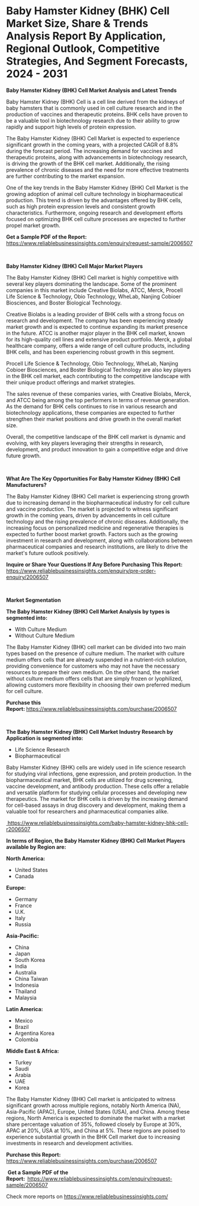 <p><h1>Baby Hamster Kidney (BHK) Cell Market Size, Share & Trends Analysis Report By Application, Regional Outlook, Competitive Strategies, And Segment Forecasts, 2024 - 2031</h1></p><p><strong>Baby Hamster Kidney (BHK) Cell Market Analysis and Latest Trends</strong></p>
<p><p>Baby Hamster Kidney (BHK) Cell is a cell line derived from the kidneys of baby hamsters that is commonly used in cell culture research and in the production of vaccines and therapeutic proteins. BHK cells have proven to be a valuable tool in biotechnology research due to their ability to grow rapidly and support high levels of protein expression.</p><p>The Baby Hamster Kidney (BHK) Cell Market is expected to experience significant growth in the coming years, with a projected CAGR of 8.8% during the forecast period. The increasing demand for vaccines and therapeutic proteins, along with advancements in biotechnology research, is driving the growth of the BHK cell market. Additionally, the rising prevalence of chronic diseases and the need for more effective treatments are further contributing to the market expansion.</p><p>One of the key trends in the Baby Hamster Kidney (BHK) Cell Market is the growing adoption of animal cell culture technology in biopharmaceutical production. This trend is driven by the advantages offered by BHK cells, such as high protein expression levels and consistent growth characteristics. Furthermore, ongoing research and development efforts focused on optimizing BHK cell culture processes are expected to further propel market growth.</p></p>
<p><strong>Get a Sample PDF of the Report:&nbsp;</strong> <a href="https://www.reliablebusinessinsights.com/enquiry/request-sample/2006507">https://www.reliablebusinessinsights.com/enquiry/request-sample/2006507</a></p>
<p>&nbsp;</p>
<p><strong>Baby Hamster Kidney (BHK) Cell Major Market Players</strong></p>
<p><p>The Baby Hamster Kidney (BHK) Cell market is highly competitive with several key players dominating the landscape. Some of the prominent companies in this market include Creative Biolabs, ATCC, Merck, Procell Life Science & Technology, Obio Technology, WheLab, Nanjing Cobioer Biosciences, and Boster Biological Technology.</p><p>Creative Biolabs is a leading provider of BHK cells with a strong focus on research and development. The company has been experiencing steady market growth and is expected to continue expanding its market presence in the future. ATCC is another major player in the BHK cell market, known for its high-quality cell lines and extensive product portfolio. Merck, a global healthcare company, offers a wide range of cell culture products, including BHK cells, and has been experiencing robust growth in this segment.</p><p>Procell Life Science & Technology, Obio Technology, WheLab, Nanjing Cobioer Biosciences, and Boster Biological Technology are also key players in the BHK cell market, each contributing to the competitive landscape with their unique product offerings and market strategies.</p><p>The sales revenue of these companies varies, with Creative Biolabs, Merck, and ATCC being among the top performers in terms of revenue generation. As the demand for BHK cells continues to rise in various research and biotechnology applications, these companies are expected to further strengthen their market positions and drive growth in the overall market size.</p><p>Overall, the competitive landscape of the BHK cell market is dynamic and evolving, with key players leveraging their strengths in research, development, and product innovation to gain a competitive edge and drive future growth.</p></p>
<p>&nbsp;</p>
<p><strong>What Are The Key Opportunities For Baby Hamster Kidney (BHK) Cell Manufacturers?</strong></p>
<p><p>The Baby Hamster Kidney (BHK) Cell market is experiencing strong growth due to increasing demand in the biopharmaceutical industry for cell culture and vaccine production. The market is projected to witness significant growth in the coming years, driven by advancements in cell culture technology and the rising prevalence of chronic diseases. Additionally, the increasing focus on personalized medicine and regenerative therapies is expected to further boost market growth. Factors such as the growing investment in research and development, along with collaborations between pharmaceutical companies and research institutions, are likely to drive the market's future outlook positively.</p></p>
<p><strong>Inquire or Share Your Questions If Any Before Purchasing This Report:</strong> <a href="https://www.reliablebusinessinsights.com/enquiry/pre-order-enquiry/2006507">https://www.reliablebusinessinsights.com/enquiry/pre-order-enquiry/2006507</a></p>
<p>&nbsp;</p>
<p><strong>Market Segmentation</strong></p>
<p><strong>The Baby Hamster Kidney (BHK) Cell Market Analysis by types is segmented into:</strong></p>
<p><ul><li>With Culture Medium</li><li>Without Culture Medium</li></ul></p>
<p><p>The Baby Hamster Kidney (BHK) cell market can be divided into two main types based on the presence of culture medium. The market with culture medium offers cells that are already suspended in a nutrient-rich solution, providing convenience for customers who may not have the necessary resources to prepare their own medium. On the other hand, the market without culture medium offers cells that are simply frozen or lyophilized, allowing customers more flexibility in choosing their own preferred medium for cell culture.</p></p>
<p><strong>Purchase this Report:&nbsp;</strong><a href="https://www.reliablebusinessinsights.com/purchase/2006507">https://www.reliablebusinessinsights.com/purchase/2006507</a></p>
<p>&nbsp;</p>
<p><strong>The Baby Hamster Kidney (BHK) Cell Market Industry Research by Application is segmented into:</strong></p>
<p><ul><li>Life Science Research</li><li>Biopharmaceutical</li></ul></p>
<p><p>Baby Hamster Kidney (BHK) cells are widely used in life science research for studying viral infections, gene expression, and protein production. In the biopharmaceutical market, BHK cells are utilized for drug screening, vaccine development, and antibody production. These cells offer a reliable and versatile platform for studying cellular processes and developing new therapeutics. The market for BHK cells is driven by the increasing demand for cell-based assays in drug discovery and development, making them a valuable tool for researchers and pharmaceutical companies alike.</p></p>
<p><a href="https://www.reliablebusinessinsights.com/baby-hamster-kidney-bhk-cell-r2006507">&nbsp;https://www.reliablebusinessinsights.com/baby-hamster-kidney-bhk-cell-r2006507</a></p>
<p><strong>In terms of Region, the Baby Hamster Kidney (BHK) Cell Market Players available by Region are:</strong></p>
<p>
    <p> <strong> North America: </strong>
        <ul>
            <li>United States</li>
            <li>Canada</li>
        </ul>
        </p> 
    <p> <strong> Europe: </strong>
        <ul>
            <li>Germany</li>
            <li>France</li>
            <li>U.K.</li>
            <li>Italy</li>
            <li>Russia</li>
        </ul>
        </p> 
    <p> <strong> Asia-Pacific: </strong>
        <ul>
            <li>China</li>
            <li>Japan</li>
            <li>South Korea</li>
            <li>India</li>
            <li>Australia</li>
            <li>China Taiwan</li>
            <li>Indonesia</li>
            <li>Thailand</li>
            <li>Malaysia</li>
        </ul>
        </p> 
    <p> <strong> Latin America: </strong>
        <ul>
            <li>Mexico</li>
            <li>Brazil</li>
            <li>Argentina Korea</li>
            <li>Colombia</li>
        </ul>
        </p> 
    <p> <strong> Middle East & Africa: </strong>
        <ul>
            <li>Turkey</li>
            <li>Saudi</li>
            <li>Arabia</li>
            <li>UAE</li>
            <li>Korea</li>
        </ul>
    </p>
    </p>
<p><p>The Baby Hamster Kidney (BHK) Cell market is anticipated to witness significant growth across multiple regions, notably North America (NA), Asia-Pacific (APAC), Europe, United States (USA), and China. Among these regions, North America is expected to dominate the market with a market share percentage valuation of 35%, followed closely by Europe at 30%, APAC at 20%, USA at 10%, and China at 5%. These regions are poised to experience substantial growth in the BHK Cell market due to increasing investments in research and development activities.</p></p>
<p><strong>Purchase this Report: </strong><a href="https://www.reliablebusinessinsights.com/purchase/2006507">https://www.reliablebusinessinsights.com/purchase/2006507</a></p>
<p>&nbsp;<strong>Get a Sample PDF of the Report:&nbsp;&nbsp;</strong><a href="https://www.reliablebusinessinsights.com/enquiry/request-sample/2006507">https://www.reliablebusinessinsights.com/enquiry/request-sample/2006507</a></p>
<p><strong></strong></p>
<p>Check more reports on <a href="https://www.reliablebusinessinsights.com/">https://www.reliablebusinessinsights.com/</a></p>